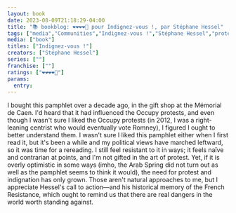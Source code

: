 ```yaml
---
layout: book
date: 2023-08-09T21:18:29-04:00
title: "📚 bookblog: ❤️❤️❤️❤️🖤 pour Indignez-vous !, par Stéphane Hessel"
tags: ["media","Communities","Indignez-vous !","Stéphane Hessel","protest","indignation","Occupy","French Resistance","non-violence"]
media: ["book"]
titles: ["Indignez-vous !"]
creators: ["Stéphane Hessel"]
series: [""]
franchise: [""]
ratings: ["❤️❤️❤️❤️🖤"]
params:
  entry:
---
```

I bought this pamphlet over a decade ago, in the gift shop at the Mémorial de Caen. I'd heard that it had influenced the Occupy protests, and even though I wasn't sure I liked the Occupy protests (in 2012, I was a right-leaning centrist who would eventually vote Romney), I figured I ought to better understand them. I wasn't sure I liked this pamphlet either when I first read it, but it's been a while and my political views have marched leftward, so it was time for a rereading. I still feel resistant to it in ways; it feels naïve and contrarian at points, and I'm not gifted in the art of protest. Yet, if it is overly optimistic in some ways (imho, the Arab Spring did not turn out as well as the pamphlet seems to think it would), the need for protest and indignation has only grown. Those aren't natural approaches to me, but I appreciate Hessel's call to action—and his historical memory of the French Resistance, which ought to remind us that there are real dangers in the world worth standing against.
